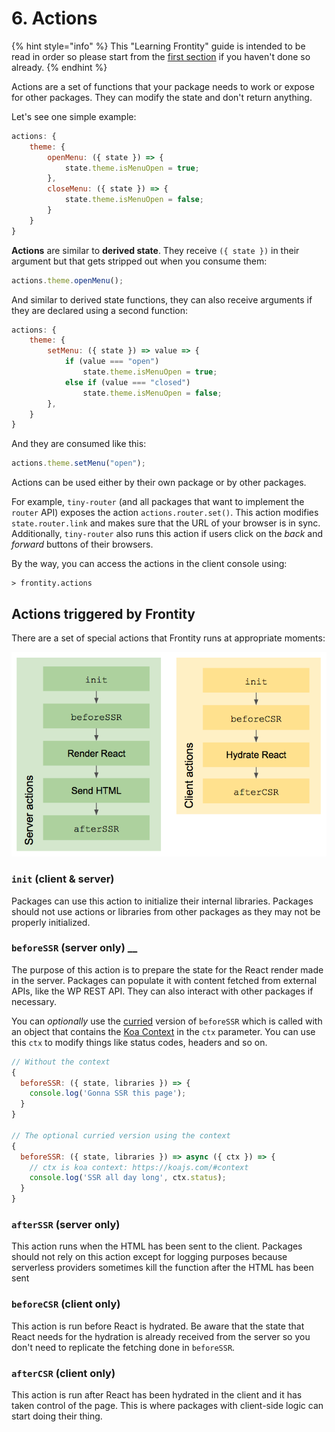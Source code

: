 # 6. Actions

{% hint style="info" %}
This "Learning Frontity" guide is intended to be read in order so please start from the [first section](settings.md) if you haven't done so already.
{% endhint %}

Actions are a set of functions that your package needs to work or expose for other packages. They can modify the state and don't return anything.

Let's see one simple example:

```javascript
actions: {
    theme: {
        openMenu: ({ state }) => {
            state.theme.isMenuOpen = true;
        },
        closeMenu: ({ state }) => {
            state.theme.isMenuOpen = false;
        } 
    }
}
```

**Actions** are similar to **derived state**. They receive `({ state })` in their argument but that gets stripped out when you consume them:

```jsx
actions.theme.openMenu();
```

And similar to derived state functions, they can also receive arguments if they are declared using a second function:

```javascript
actions: {
    theme: {
        setMenu: ({ state }) => value => {
            if (value === "open")
                state.theme.isMenuOpen = true;
            else if (value === "closed")
                state.theme.isMenuOpen = false;
        },
    }
}
```

And they are consumed like this:

```jsx
actions.theme.setMenu("open");
```

Actions can be used either by their own package or by other packages.

For example, `tiny-router` \(and all packages that want to implement the `router` API\) exposes the action `actions.router.set()`. This action modifies `state.router.link` and makes sure that the URL of your browser is in sync. Additionally, `tiny-router` also runs this action if users click on the _back_ and _forward_ buttons of their browsers.

By the way, you can access the actions in the client console using:

```text
> frontity.actions
```

## Actions triggered by Frontity

There are a set of special actions that Frontity runs at appropriate moments:

![](../.gitbook/assets/screen-shot-2019-06-03-at-17.19.03.png)

### `init` \(client & server\)

Packages can use this action to initialize their internal libraries. Packages should not use actions or libraries from other packages as they may not be properly initialized.

### **`beforeSSR`** \(server only\) \_\_

The purpose of this action is to prepare the state for the React render made in the server. Packages can populate it with content fetched from external APIs, like the WP REST API. They can also interact with other packages if necessary.

You can _optionally_ use the [curried](https://en.wikipedia.org/wiki/Currying) version of `beforeSSR` which is called with an object that contains the [Koa Context](https://koajs.com/#context) in the `ctx` parameter. You can use this `ctx` to modify things like status codes, headers and so on.

```javascript
// Without the context
{
  beforeSSR: ({ state, libraries }) => {
    console.log('Gonna SSR this page');
  }
}

// The optional curried version using the context
{
  beforeSSR: ({ state, libraries }) => async ({ ctx }) => {
    // ctx is koa context: https://koajs.com/#context
    console.log('SSR all day long', ctx.status);
  }
}
```

### `afterSSR` \(server only\)

This action runs when the HTML has been sent to the client. Packages should not rely on this action except for logging purposes because serverless providers sometimes kill the function after the HTML has been sent

### `beforeCSR`  \(client only\)

This action is run before React is hydrated. Be aware that the state that React needs for the hydration is already received from the server so you don't need to replicate the fetching done in `beforeSSR`.

### `afterCSR`  **\(client only\)**

This action is run after React has been hydrated in the client and it has taken control of the page. This is where packages with client-side logic can start doing their thing.

